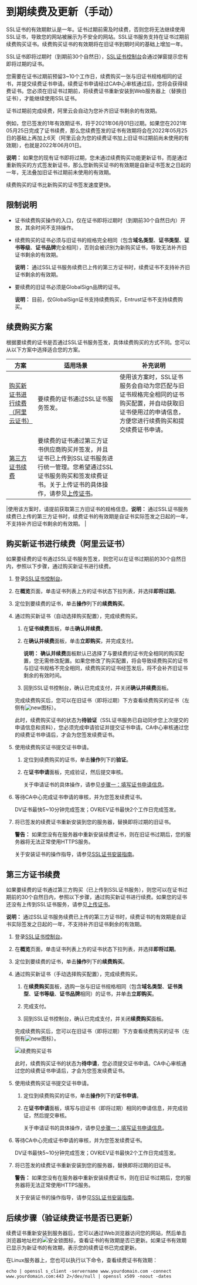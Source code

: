# 到期续费及更新（手动）

SSL证书的有效期默认是一年。证书过期前需及时续费，否则您将无法继续使用SSL证书，导致您的网站被展示为不安全的网站。SSL证书服务支持在证书过期前续费购买证书。续费购买证书的有效期将在旧证书到期时间的基础上增加一年。

SSL证书即将过期时（到期前30个自然日），[SSL证书控制台](https://yundunnext.console.aliyun.com/?p=cas)会通过弹窗提示您有即将过期的证书。

您需要在证书过期前预留3~10个工作日，续费购买一张与旧证书规格相同的证书，并提交续费证书申请。续费证书申请经过CA中心审核通过后，您将会获得续费证书。您必须在旧证书过期前，将续费证书重新安装到Web服务器上（替换旧证书），才能继续使用SSL证书。

证书过期前完成续费，阿里云会自动为您补齐旧证书剩余的有效期。

例如，您已签发的1年有效期证书，将于2021年06月01日过期。如果您在2021年05月25日完成了证书续费，那么您续费签发的证书有效期将会在2022年05月25日的基础上再加上6天（阿里云会为您的续费证书加上旧证书过期前尚未使用的有效期），也就是2022年06月01日。

**说明：** 如果您的现有证书即将过期，您未通过续费购买功能更新证书，而是通过重新购买的方式签发新证书，那么您新购买证书的有效期是自新证书签发之日起的一年，无法叠加旧证书过期前未使用的有效期。

续费购买的证书比新购买的证书签发速度更快。

## 限制说明

-   证书续费购买操作的入口，仅在证书即将过期时（到期前30个自然日内）开放，其余时间不支持操作。
-   续费购买的证书必须与旧证书的规格完全相同（包含**域名类型**、**证书类型**、**证书等级**、**证书品牌**完全相同），否则会被识别为新购买证书，导致无法补齐旧证书剩余的有效期。

    **说明：** 通过SSL证书服务续费已上传的第三方证书时，续费证书不支持补齐旧证书剩余的有效期。

-   要续费的旧证书必须是GlobalSign品牌的证书。

    **说明：** 目前，仅GlobalSign证书支持续费购买，Entrust证书不支持续费购买。


## 续费购买方案

根据要续费的证书是否通过SSL证书服务签发，具体续费购买的方式不同。您可以从以下方案中选择适合您的方案。

|方案|适用场景|补充说明|
|--|----|----|
|[购买新证书进行续费（阿里云证书）](#section_axb_wib_wjn)|要续费的证书通过SSL证书服务签发。|使用该方案时，SSL证书服务会自动为您匹配与旧证书规格完全相同的证书购买配置，并自动获取旧证书使用过的申请信息，方便您进行续费购买和提交续费证书申请。|
|[第三方证书续费](#section_rm5_fi3_qqo)|要续费的证书通过第三方证书供应商购买并签发，并且证书已上传到SSL证书服务进行统一管理。您希望通过SSL证书服务购买和签发续费证书。关于上传证书的具体操作，请参见[上传证书](/intl.zh-CN/证书（第三方）上传/上传证书.md)。

|使用该方案时，请提前获取第三方旧证书的规格信息。**说明：** 通过SSL证书服务续费已上传的第三方证书时，续费证书的有效期是自证书实际签发之日起的一年，不支持补齐旧证书剩余的有效期。 |

## 购买新证书进行续费（阿里云证书）

如果要续费的证书通过SSL证书服务签发，则您可以在证书过期前的30个自然日内，参照以下步骤，通过购买新证书进行续费。

1.  登录[SSL证书控制台](https://yundunnext.console.aliyun.com/?p=cas)。

2.  在**概览**页面，单击证书列表上方的证书状态下拉列表，并选择**即将过期**。

3.  定位到要续费的证书，单击**操作**列下的**续费购买**。

4.  通过购买新证书（自动选择购买配置），完成续费购买。

    1.  在**证书续费**面板，单击**确认并续费**。

    2.  在**确认并续费**面板，单击**立即购买**，并完成支付。

        **说明：** **确认并续费**面板默认已选择了与要续费的证书完全相同的购买配置，您无需修改配置。如果您修改了购买配置，将会导致续费购买的证书与旧证书规格不完全相同，续费购买的证书经签发后，将不会补齐旧证书剩余的有效时间。

    3.  回到SSL证书控制台，确认已完成支付，并关闭**确认并续费**面板。

    完成续费购买后，您可以在旧证书（即将过期）下方查看续费购买的证书（左侧有![new](https://static-aliyun-doc.oss-accelerate.aliyuncs.com/assets/img/zh-CN/8658211161/p227296.png)图标）。

    此时，续费购买证书的状态为**待验证**（SSL证书服务已自动同步您上次提交的申请信息和资料），您必须完成申请验证并提交证书申请。CA中心审核通过您的续费证书申请后，才会为您签发续费证书。

5.  使用续费购买证书提交证书申请。

    1.  定位到续费购买的证书，单击**操作**列下的**验证**。

    2.  在**证书申请**面板，完成验证，然后提交审核。

        关于申请证书的具体操作，请参见[步骤一：填写证书申请信息](/intl.zh-CN/证书申请/申请和提交审核流程/步骤一：填写证书申请信息.md)。

6.  等待CA中心完成证书申请的审核，并为您签发续费证书。

    DV证书最快5~10分钟完成签发；OV和EV证书最快2个工作日完成签发。

7.  将已签发的续费证书重新安装到您的服务器，替换即将过期的旧证书。

    **警告：** 如果您没有在服务器中重新安装续费证书，则在旧证书过期后，您的服务器将无法正常使用HTTPS服务。

    关于安装证书的操作指导，请参见[SSL证书安装指南](/intl.zh-CN/证书安装/SSL证书安装指南.md)。


## 第三方证书续费

如果要续费的证书通过第三方购买（已上传到SSL证书服务），则您可以在证书过期前的30个自然日内，参照以下步骤，通过购买新证书进行续费。如果您的证书还没有上传到SSL证书服务，请参见[上传证书](/intl.zh-CN/证书（第三方）上传/上传证书.md)。

**说明：** 通过SSL证书服务续费已上传的第三方证书时，续费证书的有效期是自证书实际签发之日起的一年，不支持补齐旧证书剩余的有效期。

1.  登录[SSL证书控制台](https://yundunnext.console.aliyun.com/?p=cas)。

2.  在**概览**页面，单击证书列表上方的证书状态下拉列表，并选择**即将过期**。

3.  定位到要续费的证书，单击**操作**列下的**续费购买**。

4.  通过购买新证书（手动选择购买配置），完成续费购买。

    1.  在**续费购买**面板，选购一张与旧证书规格相同（包含**域名类型**、**证书类型**、**证书等级**、**证书品牌**相同）的证书，并单击**立即购买**。

    2.  完成支付。

    3.  回到SSL证书控制台，确认已完成支付，并关闭**续费购买**面板。

    完成续费购买后，您可以在旧证书（即将过期）下方查看续费购买的证书（左侧有![new](https://static-aliyun-doc.oss-accelerate.aliyuncs.com/assets/img/zh-CN/8658211161/p227296.png)图标）。

    ![续费购买证书](https://static-aliyun-doc.oss-accelerate.aliyuncs.com/assets/img/zh-CN/2026211161/p226155.png)

    此时，续费购买证书的状态为**待申请**，您必须提交证书申请。CA中心审核通过您的续费证书申请后，才会为您签发续费证书。

5.  使用续费购买证书提交证书申请。

    1.  定位到续费购买的证书，单击**操作**列下的**证书申请**。

    2.  在**证书申请**面板，填写与旧证书（即将过期）相同的申请信息，并完成验证，然后提交审核。

        关于申请证书的具体操作，请参见[步骤一：填写证书申请信息](/intl.zh-CN/证书申请/申请和提交审核流程/步骤一：填写证书申请信息.md)。

6.  等待CA中心完成证书申请的审核，并为您签发续费证书。

    DV证书最快5~10分钟完成签发；OV和EV证书最快2个工作日完成签发。

7.  将已签发的续费证书重新安装到您的服务器，替换即将过期的旧证书。

    **警告：** 如果您没有在服务器中重新安装续费证书，则在旧证书过期后，您的服务器将无法正常使用HTTPS服务。

    关于安装证书的操作指导，请参见[SSL证书安装指南](/intl.zh-CN/证书安装/SSL证书安装指南.md)。


## 后续步骤（验证续费证书是否已更新）

续费证书重新安装到服务器后，您可以通过Web浏览器访问您的网站，然后单击浏览器地址栏的![安全锁](https://static-aliyun-doc.oss-accelerate.aliyuncs.com/assets/img/zh-CN/2026211161/p227503.png)图标，查看证书的有效期是否已更新。如果证书有效期已显示为新证书的有效期，表示您的续费证书已完成更新。

在Linux服务器上，您也可以执行以下命令，查看续费证书有效期：

```
echo | openssl s_client -servername www.yourdomain.com -connect www.yourdomain.com:443 2>/dev/null | openssl x509 -noout -dates
```


